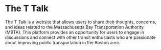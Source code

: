 # The T Talk

The T Talk is a website that allows users to share their thoughts, concerns, and ideas related to the Massachusetts Bay Transportation Authority (MBTA). This platform provides an opportunity for users to engage in discussions and connect with other transit enthusiasts who are passionate about improving public transportation in the Boston area.
